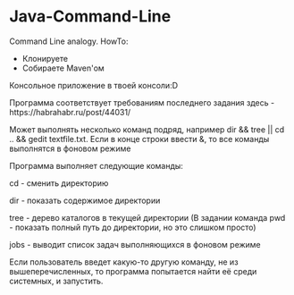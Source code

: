 # Java-Command-Line
Command Line analogy.
HowTo:
- Клонируете
- Собираете Maven'ом

<p>Консольное приложение в твоей консоли:D
<p>Программа соответствует требованиям последнего задания здесь - https://habrahabr.ru/post/44031/
<p>Может выполнять несколько команд подряд, например dir && tree || cd .. && gedit textfile.txt. Если в конце строки ввести &, то все команды выполнятся в фоновом режиме
<p>Программа выполняет следующие команды:
<p>cd - сменить директорию
<p>dir - показать содержимое директории
<p>tree - дерево каталогов в текущей директории (В задании команда pwd - показать полный путь до директории, но это слишком просто)
<p>jobs - выводит список задач выполняющихся в фоновом режиме
<p>Если пользователь введет какую-то другую команду, не из вышеперечисленных, то программа попытается найти её среди системных, и запустить.

